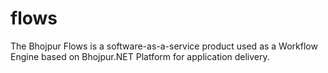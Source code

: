 # flows
The Bhojpur Flows is a software-as-a-service product used as a Workflow Engine based on Bhojpur.NET Platform for application delivery.
